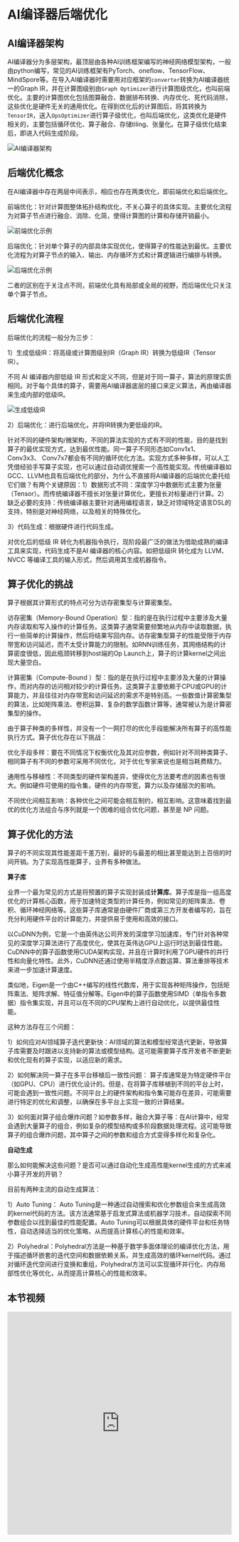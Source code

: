 # AI编译器后端优化

## AI编译器架构

AI编译器分为多层架构，最顶层由各种AI训练框架编写的神经网络模型架构，一般由python编写，常见的AI训练框架有PyTorch、oneflow、TensorFlow、MindSpore等。在导入AI编译器时需要用对应框架的`converter`转换为AI编译器统一的Graph IR，并在计算图级别由`Graph Optimizer`进行计算图级优化，也叫前端优化。主要的计算图优化包括图算融合、数据排布转换、内存优化、死代码消除，这些优化是硬件无关的通用优化。在得到优化后的计算图后，将其转换为`TensorIR`，送入`OpsOptimizer`进行算子级优化，也叫后端优化，这类优化是硬件相关的，主要包括循环优化、算子融合、存储tiling、张量化。在算子级优化结束后，即进入代码生成阶段。

![AI编译器架构](../images/034CM_Backend/AI_compiler_framework.png)



## 后端优化概念

在AI编译器中存在两层中间表示，相应也存在两类优化，即前端优化和后端优化。

前端优化：针对计算图整体拓扑结构优化，不关心算子的具体实现。主要优化流程为对算子节点进行融合、消除、化简，使得计算图的计算和存储开销最小。

![前端优化示例](../images/034CM_Backend/frontend_optimize.png)

后端优化：针对单个算子的内部具体实现优化，使得算子的性能达到最优。主要优化流程为对算子节点的输入、输出、内存循环方式和计算逻辑进行编排与转换。

![后端优化示例](../images/034CM_Backend/backend_optimize.png)

二者的区别在于关注点不同，前端优化具有局部或全局的视野，而后端优化只关注单个算子节点。

## 后端优化流程

后端优化的流程一般分为三步：

1）生成低级IR：将高级或计算图级别IR（Graph IR）转换为低级IR（Tensor IR）。

不同 AI 编译器内部低级 IR 形式和定义不同，但是对于同一算子，算法的原理实质相同。对于每个具体的算子，需要用AI编译器底层的接口来定义算法，再由编译器来生成内部的低级IR。

![生成低级IR](../images/034CM_Backend/generate_IR.png)

2）后端优化：进行后端优化，并将IR转换为更低级的IR。

针对不同的硬件架构/微架构，不同的算法实现的方式有不同的性能，目的是找到算子的最优实现方式，达到最优性能。同一算子不同形态如Conv1x1、 Conv3x3、 Conv7x7都会有不同的循环优化方法。实现方式多种多样，可以人工凭借经验手写算子实现，也可以通过自动调优搜索一个高性能实现。传统编译器如GCC、LLVM也具有后端优化的部分，为什么不直接将AI编译器的后端优化委托给它们做？有两个关键原因：1）数据形式不同：深度学习中数据形式主要为张量（Tensor）。而传统编译器不擅长对张量计算优化，更擅长对标量进行计算。2）缺乏必要的支持：传统编译器主要针对通用编程语言，缺乏对领域特定语言DSL的支持，特别是对神经网络，以及相关的特殊优化。

3）代码生成：根据硬件进行代码生成。

对优化后的低级 IR 转化为机器指令执行，现阶段最广泛的做法为借助成熟的编译工具来实现，代码生成不是AI 编译器的核心内容。如把低级IR 转化成为 LLVM、NVCC 等编译工具的输入形式，然后调用其生成机器指令。

## 算子优化的挑战

算子根据其计算形式的特点可分为访存密集型与计算密集型。

访存密集（Memory-Bound Operation）型：指的是在执行过程中主要涉及大量内存读取和写入操作的计算任务。这类算子通常需要频繁地从内存中读取数据，执行一些简单的计算操作，然后将结果写回内存。访存密集型算子的性能受限于内存带宽和访问延迟，而不太受计算能力的限制。如RNN训练任务，其网络结构的计算密度很低，因此瓶颈转移到host端的Op Launch上，算子的计算kernel之间出现大量空白。

计算密集（Compute-Bound ）型：指的是在执行过程中主要涉及大量的计算操作，而对内存的访问相对较少的计算任务。这类算子主要依赖于CPU或GPU的计算能力，并且往往对内存带宽和访问延迟的需求不是特别高。一些数值计算密集型的算法，比如矩阵乘法、卷积运算、复杂的数学函数计算等，通常被认为是计算密集型的操作。

由于算子种类的多样性，并没有一个一网打尽的优化手段能解决所有算子的高性能执行方式。算子优化存在以下挑战：

优化手段多样：要在不同情况下权衡优化及其对应参数，例如针对不同种类算子、相同算子有不同的参数可采用不同优化，对于优化专家来说也是相当耗费精力。

通用性与移植性：不同类型的硬件架构差异，使得优化方法要考虑的因素也有很大。例如硬件可使用的指令集，硬件的内存带宽，算力以及存储层次的影响。

不同优化间相互影响：各种优化之间可能会相互制约，相互影响。这意味着找到最优的优化方法组合与序列就是一个困难的组合优化问题，甚至是 NP 问题。

## 算子优化的方法

算子的不同实现其性能差距千差万别，最好的与最差的相比甚至能达到上百倍的时间开销。为了实现高性能算子，业界有多种做法。

**算子库**

业界一个最为常见的方式是将预置的算子实现封装成**计算库**。算子库是指一组高度优化的计算核心函数，用于加速特定类型的计算任务，例如常见的矩阵乘法、卷积、循环神经网络等。这些算子库通常是由硬件厂商或第三方开发者编写的，旨在充分利用硬件平台的计算能力，并提供易于使用和高效的接口。

以CuDNN为例，它是一个由英伟达公司开发的深度学习加速库，专门针对各种常见的深度学习算法进行了高度优化，使其在英伟达GPU上运行时达到最佳性能。CuDNN中的算子函数使用CUDA架构实现，并且在计算时利用了GPU硬件的并行性和向量化特性。此外，CuDNN还通过使用半精度浮点数运算、算法重排等技术来进一步加速计算速度。

类似地，Eigen是一个由C++编写的线性代数库，用于实现各种矩阵操作，包括矩阵乘法、矩阵求解、特征值分解等。Eigen中的算子函数使用SIMD（单指令多数据）指令集实现，并且可以在不同的CPU架构上进行自动优化，以提供最佳性能。

这种方法存在三个问题：

1）如何应对AI领域算子迭代更新快：AI领域的算法和模型经常迭代更新，导致算子库需要及时跟进以支持新的算法或模型结构。这可能需要算子库开发者不断更新和优化现有的算子实现，以适应新的需求。

2）如何解决同一算子在多平台移植后一致性问题： 算子库通常是为特定硬件平台（如GPU、CPU）进行优化设计的。但是，在将算子库移植到不同的平台上时，可能会遇到一致性问题。不同平台上的硬件架构和指令集可能存在差异，可能需要进行特定的优化和调整，以确保在多平台上实现一致的计算结果。

3）如何面对算子组合爆炸问题？如参数多样，融合大算子等：在AI计算中，经常会遇到大量算子的组合，例如复杂的模型结构或多阶段数据处理流程。这可能导致算子的组合爆炸问题，其中算子之间的参数和组合方式变得多样化和复杂化。

**自动生成**

那么如何能解决这些问题？是否可以通过自动化生成高性能kernel生成的方式来减小算子开发的开销？

目前有两种主流的自动生成算法：

1）Auto Tuning： Auto Tuning是一种通过自动搜索和优化参数组合来生成高效的kernel代码的方法。该方法通常基于启发式算法或机器学习技术，自动探索不同参数组合以找到最佳的性能配置。Auto Tuning可以根据具体的硬件平台和任务特性，自动选择适当的优化策略，从而提高计算核心的性能和效率。

2）Polyhedral：Polyhedral方法是一种基于数学多面体理论的编译优化方法，用于描述循环嵌套的迭代空间和数据依赖关系，并生成高效的循环kernel代码。通过对循环迭代空间进行变换和重组，Polyhedral方法可以实现循环并行化、内存局部性优化等优化，从而提高计算核心的性能和效率。



## 本节视频

<iframe src="https://player.bilibili.com/player.html?bvid=BV17D4y177bP&as_wide=1&high_quality=1&danmaku=0&t=30&autoplay=0" width="100%" height="500" scrolling="no" border="0" frameborder="no" framespacing="0" allowfullscreen="true"> </iframe>

